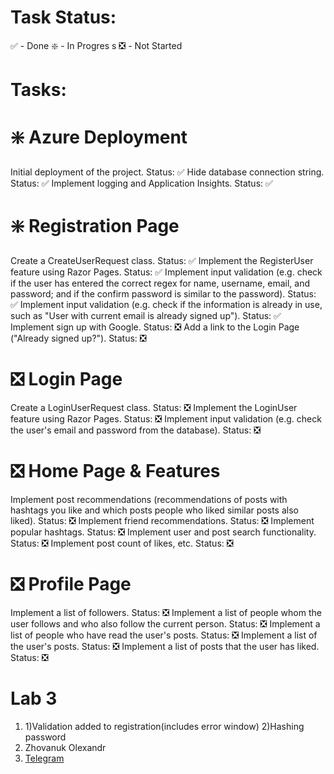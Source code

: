 # Task Status:
✅ - Done
❇️ - In Progres
s ❎ - Not Started
# Tasks:
# ❇️ Azure Deployment
Initial deployment of the project. Status: ✅ 
Hide database connection string. Status: ✅ 
Implement logging and Application Insights. Status: ✅ 
# ❇️ Registration Page
Create a CreateUserRequest class. Status: ✅ 
Implement the RegisterUser feature using Razor Pages. Status: ✅ 
Implement input validation (e.g. check if the user has entered the correct regex for name, username, email, and password; and if the confirm password is similar to the password). Status: ✅ 
Implement input validation (e.g. check if the information is already in use, such as "User with current email is already signed up"). Status: ✅ Implement sign up with Google. Status: ❎ 
Add a link to the Login Page ("Already signed up?"). Status: ❎
# ❎ Login Page
Create a LoginUserRequest class. Status: ❎ 
Implement the LoginUser feature using Razor Pages. Status: ❎ 
Implement input validation (e.g. check the user's email and password from the database). Status: ❎
# ❎ Home Page & Features
Implement post recommendations (recommendations of posts with hashtags you like and which posts people who liked similar posts also liked). Status: ❎ Implement friend recommendations. Status: ❎
Implement popular hashtags. Status: ❎
Implement user and post search functionality. Status: ❎
Implement post count of likes, etc. Status: ❎
# ❎ Profile Page
Implement a list of followers. Status: ❎ 
Implement a list of people whom the user follows and who also follow the current person. Status: ❎
Implement a list of people who have read the user's posts. Status: ❎ 
Implement a list of the user's posts. Status: ❎ 
Implement a list of posts that the user has liked. Status: ❎
# Lab 3
1. 1)Validation added to registration(includes error window)
   2)Hashing password
2. Zhovanuk Olexandr
3. <a href="https://github.com/fdsssawe/inkfinder" target="_blank">Telegram</a>

